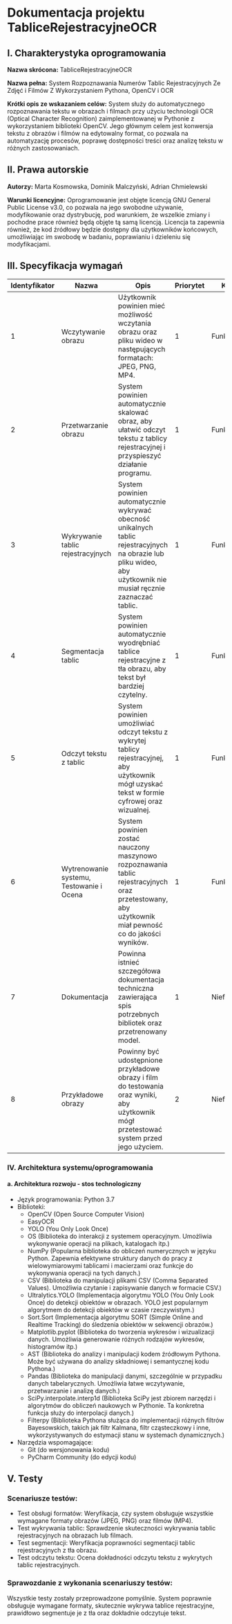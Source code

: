 # Dokumentacja projektu TabliceRejestracyjneOCR
 
## I. Charakterystyka oprogramowania
**Nazwa skrócona:** TabliceRejestracyjneOCR


**Nazwa pełna:** System Rozpoznawania Numerów Tablic Rejestracyjnych Ze Zdjęć i Filmów Z Wykorzystaniem Pythona, OpenCV i OCR
 
**Krótki opis ze wskazaniem celów:**
System służy do automatycznego rozpoznawania tekstu w obrazach i filmach przy użyciu technologii OCR (Optical Character Recognition) zaimplementowanej w Pythonie z wykorzystaniem biblioteki OpenCV. Jego głównym celem jest konwersja tekstu z obrazów i filmów na edytowalny format, co pozwala na automatyzację procesów, poprawę dostępności treści oraz analizę tekstu w różnych zastosowaniach.
 
## II. Prawa autorskie 
**Autorzy:** Marta Kosmowska, Dominik Malczyński, Adrian Chmielewski


**Warunki licencyjne:**
Oprogramowanie jest objęte licencją GNU General Public License v3.0, co pozwala na jego swobodne używanie, modyfikowanie oraz dystrybucję, pod warunkiem, że wszelkie zmiany i pochodne prace również będą objęte tą samą licencją. Licencja ta zapewnia również, że kod źródłowy będzie dostępny dla użytkowników końcowych, umożliwiając im swobodę w badaniu, poprawianiu i dzieleniu się modyfikacjami.
 
## III. Specyfikacja wymagań
 
| Identyfikator | Nazwa                      | Opis                                                                                                     | Priorytet | Kategoria       |
|---------------|----------------------------|----------------------------------------------------------------------------------------------------------|-----------|-----------------|
| 1             | Wczytywanie obrazu         | Użytkownik powinien mieć możliwość wczytania obrazu oraz pliku wideo w następujących formatach: JPEG, PNG, MP4.| 1         | Funkcjonalne    |
| 2             | Przetwarzanie obrazu       | System powinien automatycznie skalować obraz, aby ułatwić odczyt tekstu z tablicy rejestracyjnej i przyspieszyć działanie programu. | 1         | Funkcjonalne    |
| 3             | Wykrywanie tablic rejestracyjnych | System powinien automatycznie wykrywać obecność unikalnych tablic rejestracyjnych na obrazie lub pliku wideo, aby użytkownik nie musiał ręcznie zaznaczać tablic. | 1         | Funkcjonalne    |
| 4             | Segmentacja tablic         | System powinien automatycznie wyodrębniać tablice rejestracyjne z tła obrazu, aby tekst był bardziej czytelny. | 1         | Funkcjonalne    |
| 5             | Odczyt tekstu z tablic     | System powinien umożliwiać odczyt tekstu z wykrytej tablicy rejestracyjnej, aby użytkownik mógł uzyskać tekst w formie cyfrowej oraz wizualnej. | 1         | Funkcjonalne    |
| 6            | Wytrenowanie systemu, Testowanie i Ocena         | System powinien zostać nauczony maszynowo rozpoznawania tablic rejestracyjnych oraz przetestowany, aby użytkownik miał pewność co do jakości wyników. | 1         | Funkcjonalne |
| 7            | Dokumentacja               | Powinna istnieć szczegółowa dokumentacja techniczna zawierająca spis potrzebnych bibliotek oraz przetrenowany model. | 1         | Niefunkcjonalne |
| 8            | Przykładowe obrazy         | Powinny być udostępnione przykładowe obrazy i film do testowania oraz wyniki, aby użytkownik mógł przetestować system przed jego użyciem. | 2         | Niefunkcjonalne |
 
### IV. Architektura systemu/oprogramowania
 
#### a. Architektura rozwoju - stos technologiczny
- Język programowania: Python 3.7
- Biblioteki:
  - OpenCV (Open Source Computer Vision)
  - EasyOCR
  - YOLO (You Only Look Once)
  - OS (Biblioteka do interakcji z systemem operacyjnym. Umożliwia wykonywanie operacji na plikach, katalogach itp.)
  - NumPy (Popularna biblioteka do obliczeń numerycznych w języku Python. Zapewnia efektywne struktury danych do pracy z wielowymiarowymi tablicami i macierzami oraz funkcje do wykonywania operacji na tych danych.)
  - CSV (Biblioteka do manipulacji plikami CSV (Comma Separated Values). Umożliwia czytanie i zapisywanie danych w formacie CSV.)
  - Ultralytics.YOLO (Implementacja algorytmu YOLO (You Only Look Once) do detekcji obiektów w obrazach. YOLO jest popularnym algorytmem do detekcji obiektów w czasie rzeczywistym.)
  - Sort.Sort (Implementacja algorytmu SORT (Simple Online and Realtime Tracking) do śledzenia obiektów w sekwencji obrazów.)
  - Matplotlib.pyplot (Biblioteka do tworzenia wykresów i wizualizacji danych. Umożliwia generowanie różnych rodzajów wykresów, histogramów itp.)
  - AST (Biblioteka do analizy i manipulacji kodem źródłowym Pythona. Może być używana do analizy składniowej i semantycznej kodu Pythona.)
  - Pandas (Biblioteka do manipulacji danymi, szczególnie w przypadku danych tabelarycznych. Umożliwia łatwe wczytywanie, przetwarzanie i analizę danych.)
  - SciPy.interpolate.interp1d (Biblioteka SciPy jest zbiorem narzędzi i algorytmów do obliczeń naukowych w Pythonie. Ta konkretna funkcja służy do interpolacji danych.)
  - Filterpy (Biblioteka Pythona służąca do implementacji różnych filtrów Bayesowskich, takich jak filtr Kalmana, filtr cząsteczkowy i inne, wykorzystywanych do estymacji stanu w systemach dynamicznych.)
- Narzędzia wspomagające:
  - Git (do wersjonowania kodu)
  - PyCharm Community (do edycji kodu)
 
## V. Testy
 
### Scenariusze testów:
- Test obsługi formatów: Weryfikacja, czy system obsługuje wszystkie wymagane formaty obrazów (JPEG, PNG) oraz filmów (MP4).
- Test wykrywania tablic: Sprawdzenie skuteczności wykrywania tablic rejestracyjnych na obrazach lub filmach.
- Test segmentacji: Weryfikacja poprawności segmentacji tablic rejestracyjnych z tła obrazu.
- Test odczytu tekstu: Ocena dokładności odczytu tekstu z wykrytych tablic rejestracyjnych.
 
### Sprawozdanie z wykonania scenariuszy testów:
Wszystkie testy zostały przeprowadzone pomyślnie. System poprawnie obsługuje wymagane formaty, skutecznie wykrywa tablice rejestracyjne, prawidłowo segmentuje je z tła oraz dokładnie odczytuje tekst.
